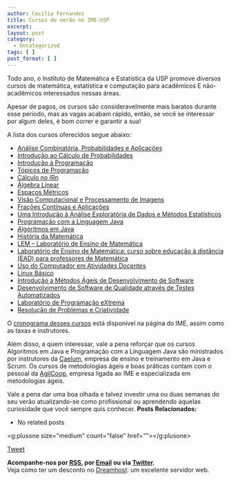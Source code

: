 ```yaml
---
author: Cecilia Fernandes
title: Cursos de verão no IME-USP
excerpt:
layout: post
category:
  - Uncategorized
tags: [ ]
post_format: [ ]
---
```

Todo ano, o Instituto de Matemática e Estatística da USP promove diversos cursos de matemática, estatística e computação para acadêmicos E não-acadêmicos interessados nessas áreas.

Apesar de pagos, os cursos são consideravelmente mais baratos durante esse período, mas as vagas acabam rápido, então, se você se interessar por algum deles, é bom correr e garantir a sua!

A lista dos cursos oferecidos segue abaixo:

*   [Análise Combinatória, Probabilidades e Aplicações][1]
*   [Introdução ao Cálculo de Probabilidades][1]
*   [Introdução à Programação][2]
*   [Tópicos de Programação][3]
*   [Cálculo no IRn][4]
*   [Álgebra Linear][5]
*   [Espaços Métricos][6]
*   [Visão Computacional e Processamento de Imagens][7]
*   [Frações Contínuas e Aplicações][8]
*   [Uma Introdução à Análise Exploratória de Dados e Métodos Estatísticos][9]
*   [Programação com a Linguagem Java][10]
*   [Algoritmos em Java][11]
*   [História da Matemática][12]
*   [LEM – Laboratório de Ensino de Matemática][13]
*   [Laboratório de Ensino de Matemática: curso sobre educação à distância (EAD) para professores de Matemática][14]
*   [Uso do Computador em Atividades Docentes][15]
*   [Linux Básico][16]
*   [Introdução a Métodos Ágeis de Desenvolvimento de Software][17]
*   [Desenvolvimento de Software de Qualidade através de Testes Automatizados][18]
*   [Laboratório de Programação eXtrema][19]
*   [Resolução de Problemas e Criatividade][20]

O [cronograma desses cursos][21] está disponível na página do IME, assim como as taxas e instrutores.

Além disso, a quem interessar, vale a pena reforçar que os cursos Algoritmos em Java e Programação com a Linguagem Java são ministrados por instrutores da [Caelum][22], empresa de ensino e treinamento em Java e Scrum. Os cursos de metodologias ágeis e boas práticas contam com o pessoal da [AgilCoop][23], empresa ligada ao IME e especializada em metodologias ágeis.

Vale a pena dar uma boa olhada e talvez investir uma ou duas semanas do seu verão atualizando-se como profissional ou aprendendo aquelas curiosidade que você sempre quis conhecer. 
**Posts Relacionados:** 
*   No related posts

<g:plusone size="medium" count="false" href=""></g:plusone> 

[Tweet][24] 





**Acompanhe-nos por [ RSS][25], por [Email][26] ou via [Twitter][27].**  
Veja como ter um desconto no [Dreamhost][28]: um excelente servidor web.

 [1]: http://www.ime.usp.br/~verao/index.php?secao=difusao&anoID=1#B.2 "clique aqui para ver descrição da disciplina"
 [2]: http://www.ime.usp.br/~verao/index.php?secao=difusao&anoID=1#B.3 "clique aqui para ver descrição da disciplina"
 [3]: http://www.ime.usp.br/~verao/index.php?secao=difusao&anoID=1#B.4 "clique aqui para ver descrição da disciplina"
 [4]: http://www.ime.usp.br/~verao/index.php?secao=difusao&anoID=1#B.5 "clique aqui para ver descrição da disciplina"
 [5]: http://www.ime.usp.br/~verao/index.php?secao=difusao&anoID=1#B.6 "clique aqui para ver descrição da disciplina"
 [6]: http://www.ime.usp.br/~verao/index.php?secao=difusao&anoID=1#B.7 "clique aqui para ver descrição da disciplina"
 [7]: http://www.ime.usp.br/~verao/index.php?secao=difusao&anoID=1#B.8 "clique aqui para ver descrição da disciplina"
 [8]: http://www.ime.usp.br/~verao/index.php?secao=difusao&anoID=1#B.9 "clique aqui para ver descrição da disciplina"
 [9]: http://www.ime.usp.br/~verao/index.php?secao=difusao&anoID=1#B.10 "clique aqui para ver descrição da disciplina"
 [10]: http://www.ime.usp.br/~verao/index.php?secao=difusao&anoID=1#B.11 "clique aqui para ver descrição da disciplina"
 [11]: http://www.ime.usp.br/~verao/index.php?secao=difusao&anoID=1#B.12 "clique aqui para ver descrição da disciplina"
 [12]: http://www.ime.usp.br/~verao/index.php?secao=difusao&anoID=1#B.13 "clique aqui para ver descrição da disciplina"
 [13]: http://www.ime.usp.br/~verao/index.php?secao=difusao&anoID=1#B.14 "clique aqui para ver descrição da disciplina"
 [14]: http://www.ime.usp.br/~verao/index.php?secao=difusao&anoID=1#B.15 "clique aqui para ver descrição da disciplina"
 [15]: http://www.ime.usp.br/~verao/index.php?secao=difusao&anoID=1#B.16 "clique aqui para ver descrição da disciplina"
 [16]: http://www.ime.usp.br/~verao/index.php?secao=difusao&anoID=1#B.17 "clique aqui para ver descrição da disciplina"
 [17]: http://www.ime.usp.br/~verao/index.php?secao=difusao&anoID=1#B.18 "clique aqui para ver descrição da disciplina"
 [18]: http://www.ime.usp.br/~verao/index.php?secao=difusao&anoID=1#B.19 "clique aqui para ver descrição da disciplina"
 [19]: http://www.ime.usp.br/~verao/index.php?secao=difusao&anoID=1#B.20 "clique aqui para ver descrição da disciplina"
 [20]: http://www.ime.usp.br/~verao/index.php?secao=difusao&anoID=1#B.21 "clique aqui para ver descrição da disciplina"
 [21]: http://www.ime.usp.br/~verao/index.php?secao=horario&
 [22]: http://www.caelum.com.br
 [23]: http://agilcoop.incubadora.fapesp.br/portal
 [24]: https://twitter.com/share
 [25]: http://feeds.feedburner.com/VidaGeek
 [26]: http://feedburner.google.com/fb/a/mailverify?uri=VidaGeek&loc=pt_BR
 [27]: http://twitter.com/blogvidageek
 [28]: http://vidageek.net/dreamhost/
